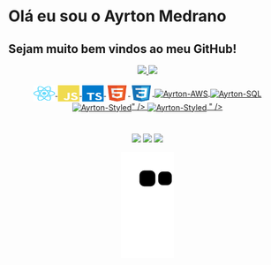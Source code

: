 # Olá eu sou o Ayrton Medrano
 
##  Sejam muito bem vindos ao meu GitHub!
 
 
 
 
<div align="center">
  <a href="https://github.com/AyrtonMedrano">
  <img height="180em" src="https://github-readme-stats.vercel.app/api?username=AyrtonMedrano&show_icons=true&theme=merko&include_all_commits=true&count_private=true"/>
  <img height="180em" src="https://github-readme-stats.vercel.app/api/top-langs/?username=AyrtonMedrano&layout=compact&langs_count=7&theme=merko"/>
  
</div>
<div style="display: inline_block" align="center"><br>
  <img align="center" alt="Ayrton-React" height="30" width="40" src="https://raw.githubusercontent.com/devicons/devicon/master/icons/react/react-original.svg">
  <img align="center" alt="Ayrton-Js" height="30" width="40" src="https://raw.githubusercontent.com/devicons/devicon/master/icons/javascript/javascript-plain.svg">
  <img align="center" alt="Ayrton-Ts" height="30" width="40" src="https://raw.githubusercontent.com/devicons/devicon/master/icons/typescript/typescript-plain.svg">
  <img align="center" alt="Ayrton-HTML" height="30" width="40" src="https://raw.githubusercontent.com/devicons/devicon/master/icons/html5/html5-original.svg">
  <img align="center" alt="Ayrton-CSS" height="30" width="40" src="https://raw.githubusercontent.com/devicons/devicon/master/icons/css3/css3-original.svg">
  <img align="center" alt="Ayrton-AWS" height="30" width="40" src="https://cdn.jsdelivr.net/gh/devicons/devicon/icons/amazonwebservices/amazonwebservices-plain-wordmark.svg" />
  <img align="center" alt="Ayrton-SQL" height="30" width="40"src="https://cdn.jsdelivr.net/gh/devicons/devicon/icons/mysql/mysql-original-wordmark.svg" />
    <img align="center" alt="Ayrton-Styled" height="30" width="40"src="  <img align="center" alt="Ayrton-SQL" height="30" width="40"src="https://cdn.jsdelivr.net/gh/devicons/devicon/icons/mysql/mysql-original-wordmark.svg" />" />
   <img align="center" alt="Ayrton-Styled" height="30" width="40"src="  <img align="center" alt="Ayrton-SQL" height="30" width="40"src="<img src="https://cdn.jsdelivr.net/gh/devicons/devicon/icons/less/less-plain-wordmark.svg" />
" />
</div>
  
  #
 
<div align="center"> 
  <a href="https://instagram.com/medrano_maito" target="_blank"><img src="https://img.shields.io/badge/-Instagram-%23E4405F?style=for-the-badge&logo=instagram&logoColor=red" target="_blank"></a>
 	  <a href = "mailto:mrayrtonmedrano@gmail.com"><img src="https://img.shields.io/badge/-Gmail-%23333?style=for-the-badge&logo=gmail&logoColor=red" target="_blank"></a>
  <a href="https://www.linkedin.com/in/ayrton-medrano-87a598125/" target="_blank"><img src="https://img.shields.io/badge/-LinkedIn-%230077B5?style=for-the-badge&logo=linkedin&logoColor=white" target="_blank"></a> 
 
  ![Snake animation](https://github.com/rafaballerini/rafaballerini/blob/output/github-contribution-grid-snake.svg)
 
</div>
